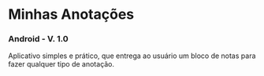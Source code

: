 # Minhas Anotações
### Android - V. 1.0
Aplicativo simples e prático, que entrega ao usuário um bloco de notas para fazer qualquer tipo de anotação.

